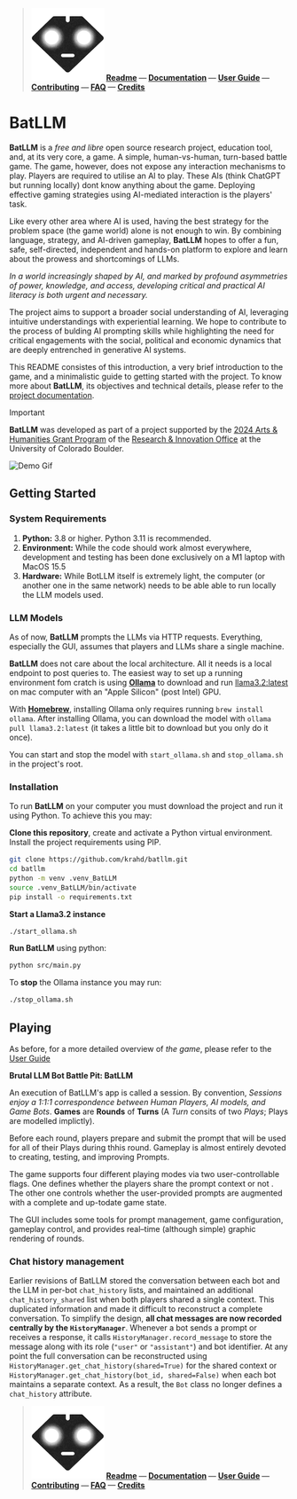 > ![BatLLM's logo](./images/logo-small.png) **[Readme](README.md) &mdash; [Documentation](DOCUMENTATION.md) &mdash; [User Guide](USER_GUIDE.md) &mdash; [Contributing](CONTRIBUTING.md) &mdash; [FAQ](FAQ.md) &mdash; [Credits](CREDITS.md)**

# BatLLM

**BatLLM** is a _free and libre_ open source research project, education tool, and, at its very core, a game. A simple, human-vs-human, turn-based battle game. The game, however, does not expose any interaction mechanisms to play. Players are required to utilise an AI to play. These AIs (think ChatGPT but running locally) dont know anything about the game. Deploying effective gaming strategies using AI-mediated interaction is the players' task.

Like every other area where AI is used, having the best strategy for the problem space (the game world) alone is not enough to win. By combining language, strategy, and AI-driven gameplay, **BatLLM** hopes to offer a fun, safe, self-directed, independent and hands-on platform to explore and learn about the prowess and shortcomings of LLMs.

_In a world increasingly shaped by AI, and marked by profound asymmetries of power, knowledge, and access, developing critical and practical AI literacy is both urgent and necessary._

The project aims to support a broader social understanding of AI, leveraging intuitive understandings with experiential learning. We hope to contribute to the process of bulding AI prompting skills while highlighting the need for critical engagements with the social, political and economic dynamics that are deeply entrenched in generative AI systems.

This README consistes of this introduction, a very brief introduction to the game, and a minimalistic guide to getting started with the project. To know more about **BatLLM**, its objectives and technical details, please refer to the [project documentation](DOCUMENTATION.md).

> [!IMPORTANT] 
> **BatLLM** was developed as part of a project supported by the [2024 Arts & Humanities Grant Program](https://www.colorado.edu/researchinnovation/2024/05/03/seventeen-arts-humanities-projects-receive-grants-advance-scholarship-research-and) of the [Research & Innovation Office](https://www.colorado.edu/researchinnovation/) at the University of Colorado Boulder.
> 

<!-- ![Screenshot of Main Screen](./screenshots/before_starting.png) -->

![Demo Gif](./screenshots/quick_demo.gif)

## Getting Started

### System Requirements

1. **Python:** 3.8 or higher. Python 3.11 is recommended.
2. **Environment:** While the code should work almost everywhere, development and testing has been done exclusively on a M1 laptop with MacOS 15.5
3. **Hardware:** While BotLLM itself is extremely light, the computer (or another one in the same network) needs to be able able to run locally the LLM models used.

### LLM Models

As of now, **BatLLM** prompts the LLMs via HTTP requests. Everything, especially the GUI, assumes that players and LLMs share a single machine.

**BatLLM** does not care about the local architecture. All it needs is a local endpoint to post queries to. The easiest way to set up a running environment fom cratch is using **[Ollama](https://ollama.com/)** to download and run [llama3.2:latest](https://ollama.com/library/llama3.2) on mac computer with an "Apple Silicon" (post Intel) GPU.

With **[Homebrew](https://formulae.brew.sh/formula/ollama)**, installing Ollama only requires running `brew install ollama`. After installing Ollama, you can download the model with `ollama pull llama3.2:latest` (it takes a little bit to download but you only do it once).

You can start and stop the model with `start_ollama.sh` and `stop_ollama.sh` in the project's root.

### Installation

To run **BatLLM** on your computer you must download the project and run it using Python. To achieve this you may:

**Clone this repository**, create and activate a Python virtual environment. Install the project requirements using PIP.

```bash
git clone https://github.com/krahd/batllm.git
cd batllm
python -m venv .venv_BatLLM
source .venv_BatLLM/bin/activate
pip install -o requirements.txt
```

**Start a Llama3.2 instance**

```bash
./start_ollama.sh
```

**Run BatLLM** using python:

```bash
python src/main.py
```

To **stop** the Ollama instance you may run:

```bash
./stop_ollama.sh
```

## Playing

As before, for a more detailed overview of _the game_, please refer to the [User Guide](USER_GUIDE.md)

**Brutal LLM Bot Battle Pit: BatLLM**

An execution of BatLLM's app is called a session. By convention, _Sessions enjoy a 1:1:1 correspondence between Human Players, AI models, and Game Bots_. **Games** are **Rounds** of **Turns** (A _Turn_ consits of two _Plays_; Plays are modelled implictly).

Before each round, players prepare and submit the prompt that will be used for all of their Plays during thhis round. Gameplay is almost entirely devoted to creating, testing, and improving Prompts.

The game supports four different playing modes via two user-controllable flags. One defines whether the players share the prompt context or not . The other one controls whether the user-provided prompts are augmented with a complete and up-todate game state.

The GUI includes some tools for prompt management, game configuration, gameplay control, and provides real–time (although simple) graphic rendering of rounds.

### Chat history management

Earlier revisions of BatLLM stored the conversation between each bot and the
LLM in per-bot `chat_history` lists, and maintained an additional
`chat_history_shared` list when both players shared a single context. This
duplicated information and made it difficult to reconstruct a complete
conversation. To simplify the design, **all chat messages are now
recorded centrally by the `HistoryManager`**. Whenever a bot sends a prompt
or receives a response, it calls `HistoryManager.record_message` to store
the message along with its role (``"user"`` or ``"assistant"``) and bot
identifier. At any point the full conversation can be reconstructed using
`HistoryManager.get_chat_history(shared=True)` for the shared context or
`HistoryManager.get_chat_history(bot_id, shared=False)` when each bot
maintains a separate context. As a result, the `Bot` class no longer
defines a `chat_history` attribute.

> ![BatLLM's logo](./images/logo-small.png) **[Readme](README.md) &mdash; [Documentation](DOCUMENTATION.md) &mdash; [User Guide](USER_GUIDE.md) &mdash; [Contributing](CONTRIBUTING.md) &mdash; [FAQ](FAQ.md) &mdash; [Credits](CREDITS.md)**
